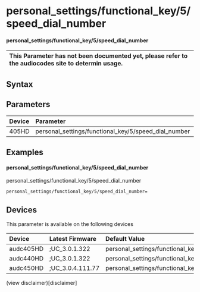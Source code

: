 ﻿---
description: personal_settings/functional_key/5/speed_dial_number
search: false
---

# personal_settings/functional_key/5/speed_dial_number

#### personal_settings/functional_key/5/speed_dial_number


| This Parameter has not been documented yet, please refer to the audiocodes site to determin usage.  | 
| :--- |

## Syntax

## Parameters
|Device|Parameter|value|Description|
|:---|:---|:---|:---|
| 405HD | personal_settings/functional_key/5/speed_dial_number |  |  |

## Examples
#### personal_settings/functional_key/5/speed_dial_number

personal_settings/functional_key/5/speed_dial_number

```
personal_settings/functional_key/5/speed_dial_number=
```

## Devices
This parameter is available on the following devices

| Device | Latest Firmware | Default Value |
|:---|:---|:---|
| audc405HD | ;UC_3.0.1.322 | personal_settings/functional_key/5/speed_dial_number= 
| audc440HD | ;UC_3.0.1.322 | personal_settings/functional_key/5/speed_dial_number= 
| audc450HD | ;UC_3.0.4.111.77 | personal_settings/functional_key/5/speed_dial_number= 

(view disclaimer)[disclaimer]
